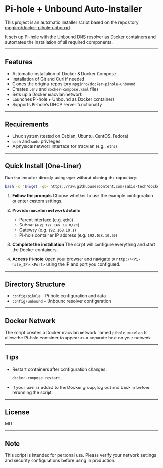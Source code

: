 # Pi-hole + Unbound Auto-Installer

This project is an automatic installer script based on the repository [mpgirro/docker-pihole-unbound](https://github.com/mpgirro/docker-pihole-unbound).

It sets up Pi-hole with the Unbound DNS resolver as Docker containers and automates the installation of all required components.

---

## Features

- Automatic installation of Docker & Docker Compose  
- Installation of Git and Curl if needed  
- Clones the original repository `mpgirro/docker-pihole-unbound`  
- Creates `.env` and `docker-compose.yaml` files  
- Sets up a Docker macvlan network  
- Launches Pi-hole + Unbound as Docker containers  
- Supports Pi-hole’s DHCP server functionality  

---

## Requirements

- Linux system (tested on Debian, Ubuntu, CentOS, Fedora)  
- `bash` and `sudo` privileges  
- A physical network interface for macvlan (e.g., `eth0`)  

---

## Quick Install (One-Liner)

Run the installer directly using `wget` without cloning the repository:

```bash
bash -c "$(wget -qO- https://raw.githubusercontent.com/sakis-tech/docker-pihole-unbound/main/install.sh)"
```

1. **Follow the prompts**
   Choose whether to use the example configuration or enter custom settings.

2. **Provide macvlan network details**

   * Parent interface (e.g. `eth0`)
   * Subnet (e.g. `192.168.10.0/24`)
   * Gateway (e.g. `192.168.10.1`)
   * Pi-hole container IP address (e.g. `192.168.10.50`)

3. **Complete the installation**
   The script will configure everything and start the Docker containers.

4. **Access Pi-hole**
   Open your browser and navigate to `http://<Pi-hole_IP>:<Port>` using the IP and port you configured.

---

## Directory Structure

* `config/pihole` – Pi-hole configuration and data
* `config/unbound` – Unbound resolver configuration

---

## Docker Network

The script creates a Docker macvlan network named `pihole_macvlan` to allow the Pi-hole container to appear as a separate host on your network.

---

## Tips

* Restart containers after configuration changes:

  ```bash
  docker-compose restart
  ```

* If your user is added to the Docker group, log out and back in before rerunning the script.

---

## License

MIT

---

## Note

This script is intended for personal use. Please verify your network settings and security configurations before using in production.

